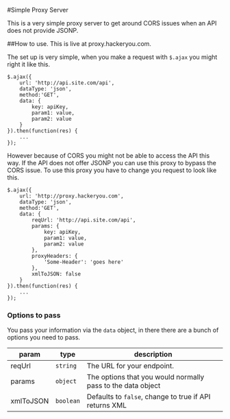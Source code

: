 #Simple Proxy Server

This is a very simple proxy server to get around CORS issues when an API does not provide JSONP.

##How to use.
This is live at proxy.hackeryou.com. 

The set up is very simple, when you make a request with `$.ajax` you might right it like this.

	$.ajax({
		url: 'http://api.site.com/api',
		dataType: 'json',
		method:'GET',
		data: {
			key: apiKey,
			param1: value,
			param2: value
		}
	}).then(function(res) {
		...
	});

However because of CORS you might not be able to access the API this way. If the API does not offer JSONP you can use this proxy to bypass the CORS issue. To use this proxy you have to change you request to look like this.

	$.ajax({
		url: 'http://proxy.hackeryou.com',
		dataType: 'json',
		method:'GET',
		data: {
			reqUrl: 'http://api.site.com/api',
			params: {
				key: apiKey,
				param1: value,
				param2: value
			},
			proxyHeaders: {
				'Some-Header': 'goes here'
			},
			xmlToJSON: false
		}
	}).then(function(res) {
		...
	});

### Options to pass

You pass your information via the `data` object, in there there are a bunch of options you need to pass.

param | type | description 
----- | ------ | -----------
reqUrl | `string` | The URL for your endpoint.
params | `object` | The options that you would normally pass to the data object
xmlToJSON | `boolean` | Defaults to `false`, change to true if API returns XML

